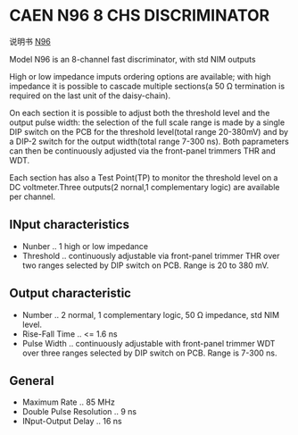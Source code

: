 <!-- N96.md --- 
;; 
;; Description: 
;; Author: Hongyi Wu(吴鸿毅)
;; Email: wuhongyi@qq.com 
;; Created: 五 3月  3 10:15:40 2017 (+0800)
;; Last-Updated: 四 6月  1 09:39:35 2017 (+0800)
;;           By: Hongyi Wu(吴鸿毅)
;;     Update #: 2
;; URL: http://wuhongyi.cn -->

# CAEN N96  8 CHS DISCRIMINATOR

说明书 [N96](/pdf/ElectronicsModules/CAEN/n96_rev0.pdf)


Model N96 is an 8-channel fast discriminator, with std NIM outputs

High or low impedance imputs ordering options are available; with high impedance it is possible to cascade multiple sections(a 50 Ω termination is required on the last unit of the daisy-chain).

On each section it is possible to adjust both the threshold level and the output pulse width: the selection of the full scale range is made by a single DIP switch on the PCB for the threshold level(total range 20-380mV) and by a DIP-2 switch for the output width(total range 7-300 ns). Both paprameters can then be continuously adjusted via the front-panel trimmers THR and WDT.

Each section has also a Test Point(TP) to monitor the threshold level on a DC voltmeter.Three outputs(2 nornal,1 complementary logic) are available per channel.

## INput characteristics

- Nunber .. 1 high or low impedance
- Threshold .. continuously adjustable via front-panel trimmer THR over two ranges selected by DIP switch on PCB. Range is 20 to 380 mV.

## Output characteristic

- Number .. 2 normal, 1 complementary logic, 50 Ω impedance, std NIM level.
- Rise-Fall Time .. <= 1.6 ns
- Pulse Width .. continuously adjustable with front-panel trimmer WDT over three ranges selected by DIP switch on PCB. Range is 7-300 ns.

## General

- Maximum Rate .. 85 MHz
- Double Pulse Resolution .. 9 ns
- INput-Output Delay .. 16 ns



<!-- N96.md ends here -->
